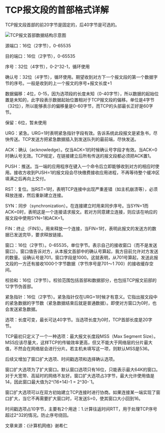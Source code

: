 # TCP报文段的首部格式详解

TCP报文段首部的前20字节是固定的，后40字节是可选的。

![TCP报文首部数据结构示意图](https://s2.loli.net/2022/03/02/UDi5SdmqAuFx263.jpg)

源端口：16位（2字节），0-65535

目的端口：16位（2字节），0-65535

序号：32位（4字节），0-2^32-1，循环使用

确认号：32位（4字节），循环使用。期望收到对方下一个报文段的第一个数据字节的序号。一般是收到的上一个报文的序号+报文长度+1

数据偏移：4位，0-15，因为选项段的长度未知（0-40字节），所以数据的起始位置是未知的，此字段表示数据起始位置相对于TCP报文段的偏移。单位是4字节（32位），所以能够表示的偏移量是0-60字节，而TCP的头部最长正好是60字节。

保留：6位，暂未使用

URG：紧急。URG=1时表明紧急指针字段有效。告诉系统此段报文是紧急书，尽快传送。TCP发送方把紧急数据插入到发送队列的最前端，尽快发送。

ACK：确认（acknowledge）。仅当ACK=1的时候确认号字段才有效。当ACK=0时确认号无效。TCP规定，在链接建立后所有传送的报文段都必须把ACK置1。

PUSH：推送。当一端的应用程序在键入一个命令后立即能够收到对方的相应时使用。接收方收到PUSH=1的报文段会尽快缴费接收应用进程，不再等待整个缓冲区填满之后再向上交付。

RST：复位。当RST=1时，表明TCP连接中出现严重差错（如主机崩溃等），必须释放连接，然后重新建立连接。

SYN：同步（synchronization）。在连接建立时用来同步序号。当SYN=1而ACK=0时，表明这是一个连接请求报文。若对方同意建立连接，则应该在响应的报文段中使用SYN=1和ACK=1。

FIN：终止（FINS）。用来释放一个连接，当FIN=1时，表明此报文的发送方的数据已发送完毕，要求释放链接。

窗口：16位（2字节）。0-65535，单位字节。表示自己的接收窗口（而不是发送窗口）。窗口值告诉对方，从本报文首部中的确认号算起，我方目前允许对方发送的数量。设确认号是701，窗口字段是1000。这就表明，从701号算起，发送此报文段的一方还有接收1000个字节数据（字节序号是701～1 700）的接收缓存空间。

校验和：16位（2字节）。校验范围包括首部和数据部分，也包括TCP报文前部的12字节伪首部。

紧急指针：16位（2字节）。紧急指针仅在URG=1时候才有意义。它指出报文段中的紧急数据的字节数（紧急数据结束后就是普通数据）。即使对方窗口为0时，也会发送紧急数据。

选项：长度可变，最长可达40字节。当选项长度为0时，TCP首部长度是20字节。

TCP最初只定义了一个一种选项：最大报文长度段MSS（Max Segment Size）。MSS应该尽量大，这样TCP的传输效率更高，但又不能大于网络层的分片最大值，不然会在网络层会进行分片。若主机未填写这一项，则默认MSS是536。

后续又增加了窗口扩大选项、时间戳选项和选择确认选项。

窗口扩大选项为了扩大窗口。默认窗口选项只有16位，只能表示最大64K的窗口。对于大宽带、高延时的网络不友好。窗口扩大选项占3字节，最大允许使用值是14，因此窗口最大值为2^(16+14)-1 = 2^30-`1。

窗口扩大选项可以在双方初始建立TCP连接时进行协商。如果连接某一端实现了窗口扩大，当它不再需要扩大窗口时，可发送S=0，使其窗口大小回到16。

时间戳选项占10字节，主要有2个用途：1.计算往返时间RTT，用于处理TCP序号超过2^32的情况。防止序号绕回。

文章来源：《计算机网络》谢希仁
